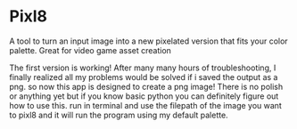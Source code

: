 # Pixl8
A tool to turn an input image into a new pixelated version that fits your color palette. Great for video game asset creation

The first version is working!
After many many hours of troubleshooting, I finally realized all my problems would be solved if i saved the output as a png. so now this app is designed to create a png image!
There is no polish or anything yet but if you know basic python you can definitely figure out how to use this. run in terminal and use the filepath of the image you want to pixl8 and it will run the program using my default palette.
